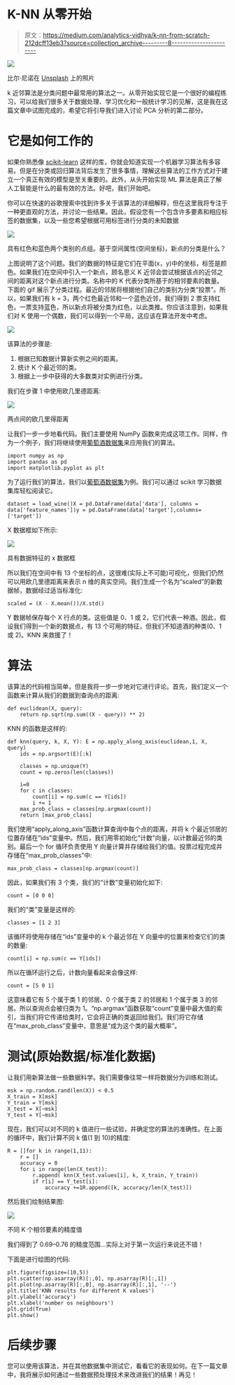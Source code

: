 # K-NN 从零开始

> 原文：<https://medium.com/analytics-vidhya/k-nn-from-scratch-212dcff13eb3?source=collection_archive---------8----------------------->

![](img/c0df9a172e3d8c49479372ca594e02f3.png)

比尔·尼诺在 [Unsplash](https://unsplash.com?utm_source=medium&utm_medium=referral) 上的照片

k 近邻算法是分类问题中最常用的算法之一。从零开始实现它是一个很好的编程练习，可以给我们很多关于数据处理、学习优化和一般统计学习的见解，这是我在这篇文章中试图完成的，希望它将引导我们进入讨论 PCA 分析的第二部分。

# 它是如何工作的

如果你熟悉像 [scikit-learn](https://scikit-learn.org/stable/index.html) 这样的库，你就会知道实现一个机器学习算法有多容易。但是在分类或回归算法背后发生了很多事情，理解这些算法的工作方式对于建立一个真正有效的模型是至关重要的。此外，从头开始实现 ML 算法是真正了解人工智能是什么的最有效的方法。好吧，我们开始吧。

你可以在快速的谷歌搜索中找到许多关于该算法的详细解释，但在这里我将专注于一种更直观的方法，并讨论一些结果。因此，假设您有一个包含许多要素和相应标签的数据集，以及一些您希望根据可用标签进行分类的未知数据

![](img/704c4562259599c48d3f8a1d4e56ecbd.png)

具有红色和蓝色两个类别的点组。基于空间属性(空间坐标)，新点的分类是什么？

上图说明了这个问题。我们的数据的特征是它们在平面(x，y)中的坐标，标签是颜色。如果我们在空间中引入一个新点，顾名思义 K 近邻会尝试根据该点的近邻之间的距离对这个新点进行分类。名称中的 K 代表分类所基于的相邻要素的数量。下面的 gif 展示了分类过程。最近的邻居将根据他们自己的类别为分类“投票”。所以，如果我们有 k = 3，两个红色最近邻和一个蓝色近邻，我们得到 2 票支持红色，一票支持蓝色，所以新点将被分类为红色，以此类推。你应该注意到，如果我们对 K 使用一个偶数，我们可以得到一个平局，这应该在算法开发中考虑。

![](img/061110bf78448df350ed3821ad50c011.png)

该算法的步骤是:

1.  根据已知数据计算新实例之间的距离。
2.  统计 K 个最近邻的类。
3.  根据上一步中获得的大多数类对实例进行分类。

我们在步骤 1 中使用欧几里德距离:

![](img/e628228e76dcff5e16c54e72b9f4638b.png)

两点间的欧几里得距离

让我们一步一步地看代码。我们主要使用 NumPy 函数来完成这项工作。同样，作为一个例子，我们将继续使用[葡萄酒数据集](http://archive.ics.uci.edu/ml/datasets/Wine/)来应用我们的算法。

```
import numpy as np
import pandas as pd
import matplotlib.pyplot as plt
```

为了运行我们的算法，我们以[葡萄酒数据集](https://archive.ics.uci.edu/ml/datasets/wine)为例。我们可以通过 scikit 学习数据集库轻松阅读它。

```
dataset = load_wine()X = pd.DataFrame(data['data'], columns = data['feature_names'])y = pd.DataFrame(data['target'],columns=['target'])
```

X 数据框如下所示:

![](img/b9c4b752f59c05413e3039958003a4bc.png)

具有数据特征的 x 数据框

所以我们在空间中有 13 个坐标的点，这很难(实际上不可能)可视化，但我们仍然可以用欧几里德距离来表示 n 维的真实空间。我们生成一个名为“scaled”的新数据帧，数据经过适当标准化:

```
scaled = (X - X.mean())/X.std()
```

Y 数据帧保存每个 X 行点的类。这些值是 0、1 或 2，它们代表一种酒。因此，假设我们得到一个新的数据点，有 13 个可用的特征，但我们不知道酒的种类(0、1 或 2)。KNN 来救援了！

# **算法**

该算法的代码相当简单，但是我将一步一步地对它进行评论。首先，我们定义一个函数来计算从我们的数据到查询点的距离:

```
def euclidean(X, query):
    return np.sqrt(np.sum((X - query)) ** 2)
```

KNN 的函数是这样的:

```
def knn(query, k, X, Y): E = np.apply_along_axis(euclidean,1, X, query)
    ids = np.argsort(E)[:k]

    classes = np.unique(Y)
    count = np.zeros(len(classes))

    i=0
    for c in classes:
        count[i] = np.sum(c == Y[ids])
        i += 1    
    max_prob_class = classes[np.argmax(count)]
    return [max_prob_class]
```

我们使用“apply_along_axis”函数计算查询中每个点的距离，并将 k 个最近邻居的位置存储在“ids”变量中。然后，我们用零初始化“计数”向量，以计数最近邻的类别。最后一个 for 循环负责使用 Y 向量计算并存储给我们的值。投票过程完成并存储在“max_prob_classes”中:

```
max_prob_class = classes[np.argmax(count)]
```

因此，如果我们有 3 个类，我们的“计数”变量初始化如下:

```
count = [0 0 0]
```

我们的“类”变量是这样的:

```
classes = [1 2 3]
```

该循环将使用存储在“ids”变量中的 k 个最近邻在 Y 向量中的位置来检查它们的类的数量:

```
count[i] = np.sum(c == Y[ids])
```

所以在循环运行之后，计数向量看起来会像这样:

```
count = [5 0 1]
```

这意味着它有 5 个属于类 1 的邻居、0 个属于类 2 的邻居和 1 个属于类 3 的邻居。所以查询点会被归类为 1。“np.argmax”函数获取“count”变量中最大值的索引，当我们将它传递给类时，它会将正确的类返回给我们。我们将它存储在“max_prob_class”变量中，意思是“成为这个类的最大概率”。

# 测试(原始数据/标准化数据)

让我们用新算法做一些数据科学。我们需要像往常一样将数据分为训练和测试。

```
msk = np.random.rand(len(X)) < 0.5
X_train = X[msk]
Y_train = Y[msk]
X_test = X[~msk]
Y_test = Y[~msk]
```

现在，我们可以对不同的 k 值进行一些试验，并确定您的算法的准确性。在上面的循环中，我们计算不同 k 值(1 到 10)的精度:

```
R = []for k in range(1,11):
    r = []
    accuracy = 0
    for i in range(len(X_test)):
        r.append( knn(X_test.values[i], k, X_train, Y_train))
        if r[i] == Y_test[i]:
            accuracy +=1R.append([k, accuracy/len(X_test)])
```

然后我们绘制结果图:

![](img/f5ea45a5159d5ac345630e515ba80ba7.png)

不同 K 个相邻要素的精度值

我们得到了 0.69–0.76 的精度范围…实际上对于第一次运行来说还不错！

下面是进行绘图的代码:

```
plt.figure(figsize=(10,5))
plt.scatter(np.asarray(R)[:,0], np.asarray(R)[:,1])
plt.plot(np.asarray(R)[:,0], np.asarray(R)[:,1], '--')
plt.title('KNN results for different K values')
plt.ylabel('accuracy')
plt.xlabel('number os neighbours')
plt.grid(True)
plt.show()
```

# 后续步骤

您可以使用该算法，并在其他数据集中测试它，看看它的表现如何。在下一篇文章中，我将展示如何通过一些数据预处理技术来改进我们的结果！再见！
